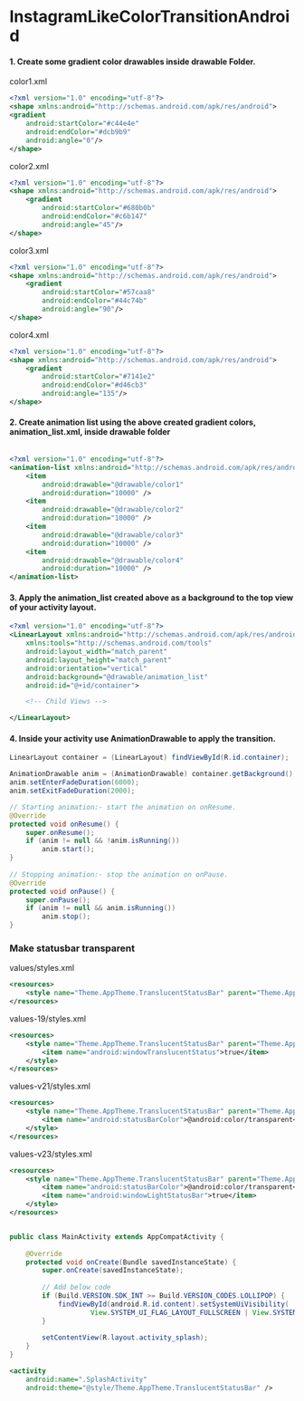 # InstagramLikeColorTransitionAndroid

#### 1. Create some gradient color drawables inside drawable Folder.
color1.xml

```xml
<?xml version="1.0" encoding="utf-8"?>
<shape xmlns:android="http://schemas.android.com/apk/res/android">
<gradient
    android:startColor="#c44e4e"
    android:endColor="#dcb9b9"
    android:angle="0"/>
</shape>

```


color2.xml

```xml
<?xml version="1.0" encoding="utf-8"?>
<shape xmlns:android="http://schemas.android.com/apk/res/android">
    <gradient
        android:startColor="#680b0b"
        android:endColor="#c6b147"
        android:angle="45"/>
</shape>
```
color3.xml

```xml
<?xml version="1.0" encoding="utf-8"?>
<shape xmlns:android="http://schemas.android.com/apk/res/android">
    <gradient
        android:startColor="#57caa8"
        android:endColor="#44c74b"
        android:angle="90"/>
</shape>
````

color4.xml

````xml
<?xml version="1.0" encoding="utf-8"?>
<shape xmlns:android="http://schemas.android.com/apk/res/android">
    <gradient
        android:startColor="#7141e2"
        android:endColor="#d46cb3"
        android:angle="135"/>
</shape>
````
    
#### 2. Create animation list using the above created gradient colors, animation_list.xml, inside drawable folder
```xml

<?xml version="1.0" encoding="utf-8"?>
<animation-list xmlns:android="http://schemas.android.com/apk/res/android">
    <item
        android:drawable="@drawable/color1"
        android:duration="10000" />
    <item
        android:drawable="@drawable/color2"
        android:duration="10000" />
    <item
        android:drawable="@drawable/color3"
        android:duration="10000" />
    <item
        android:drawable="@drawable/color4"
        android:duration="10000" />
</animation-list>
```
    
#### 3. Apply the animation_list created above as a background to the top view of your activity layout.
```xml
<?xml version="1.0" encoding="utf-8"?>
<LinearLayout xmlns:android="http://schemas.android.com/apk/res/android"
    xmlns:tools="http://schemas.android.com/tools"
    android:layout_width="match_parent"
    android:layout_height="match_parent"
    android:orientation="vertical"
    android:background="@drawable/animation_list"
    android:id="@+id/container">

    <!-- Child Views -->

</LinearLayout>
```
#### 4. Inside your activity use AnimationDrawable to apply the transition.
```java
LinearLayout container = (LinearLayout) findViewById(R.id.container);

AnimationDrawable anim = (AnimationDrawable) container.getBackground();
anim.setEnterFadeDuration(6000);
anim.setExitFadeDuration(2000);

// Starting animation:- start the animation on onResume.
@Override
protected void onResume() {
    super.onResume();
    if (anim != null && !anim.isRunning())
        anim.start();
}
      
// Stopping animation:- stop the animation on onPause.
@Override
protected void onPause() {
    super.onPause();
    if (anim != null && anim.isRunning())
        anim.stop();
}
```

### Make statusbar transparent

values/styles.xml
```xml
<resources>  
    <style name="Theme.AppTheme.TranslucentStatusBar" parent="Theme.AppCompat.Light.NoActionBar" />  
</resources>  
```


values-19/styles.xml
```xml
<resources>  
    <style name="Theme.AppTheme.TranslucentStatusBar" parent="Theme.AppCompat.Light.NoActionBar">  
        <item name="android:windowTranslucentStatus">true</item>  
    </style>  
</resources> 
```


values-v21/styles.xml
```xml
<resources>  
    <style name="Theme.AppTheme.TranslucentStatusBar" parent="Theme.AppCompat.Light.NoActionBar">  
        <item name="android:statusBarColor">@android:color/transparent</item>  
    </style>  
</resources>  
```


values-v23/styles.xml
```xml
<resources>  
    <style name="Theme.AppTheme.TranslucentStatusBar" parent="Theme.AppCompat.Light.NoActionBar">  
        <item name="android:statusBarColor">@android:color/transparent</item>  
        <item name="android:windowLightStatusBar">true</item>  
    </style>  
</resources> 
```

```java

public class MainActivity extends AppCompatActivity {  
  
    @Override  
    protected void onCreate(Bundle savedInstanceState) {  
        super.onCreate(savedInstanceState);  
  
        // Add below code
        if (Build.VERSION.SDK_INT >= Build.VERSION_CODES.LOLLIPOP) {  
            findViewById(android.R.id.content).setSystemUiVisibility(  
                    View.SYSTEM_UI_FLAG_LAYOUT_FULLSCREEN | View.SYSTEM_UI_FLAG_LAYOUT_STABLE);  
        }  
  
        setContentView(R.layout.activity_splash);  
    }  
}  
```

```xml 
<activity  
    android:name=".SplashActivity"  
    android:theme="@style/Theme.AppTheme.TranslucentStatusBar" /> 
```
